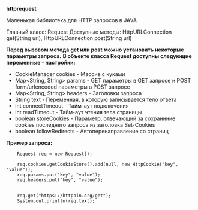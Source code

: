 **httprequest**

Маленькая библиотека для HTTP запросов в JAVA

Главный класс: Request
Доступные методы: HttpURLConnection get(String url), HttpURLConnection post(String url)

**Перед вызовом метода get или post можно установить некоторые параметры запроса.**
**В объекте класса Request доступны следующие переменные - настройки:**

* CookieManager cookies - Массив с куками
* Map<String, String> params - GET параметры в GET запросе и POST form/urlencoded параметры в POST запросе
* Map<String, String> headers - Заголовки запроса
* String text - Переменная, в которую записывается тело ответа
* int connectTimeout - Тайм-аут подключения
* int readTimeout - Тайм-аут чтения тела страницы
* boolean storeCookies - Параметр, отвечающий за сохраниние cookies последнего запроса из заголовка Set-Cookies
* boolean followRedirects - Автоперенаправление со страниц

**Пример запроса:**

		Request req = new Request();
		
		req.cookies.getCookieStore().add(null, new HttpCookie("key", "value"));
		req.params.put("key", "value");
		req.headers.put("key", "value");
		
		
		req.get("https://httpbin.org/get");
		System.out.println(req.text);
